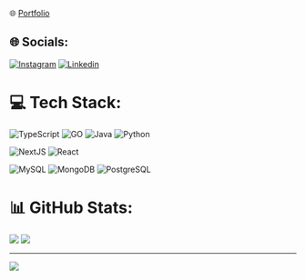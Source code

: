 🌐 [Portfolio](https://joao.allpines.com.br/)

## 🌐 Socials:
[![Instagram](https://img.shields.io/badge/Instagram-%23E4405F.svg?style=for-the-badge&logo=Instagram&logoColor=white)](https://instagram.com/jgde.almeida)
[![Linkedin](https://img.shields.io/badge/LinkedIn-0077B5?style=for-the-badge&logo=linkedin&logoColor=white)](https://br.linkedin.com/in/joao-de-almeida9)

# 💻 Tech Stack:
![TypeScript](https://img.shields.io/badge/typescript-3874c2.svg?style=for-the-badge&logo=typescript&logoColor=white)
![GO](https://img.shields.io/badge/go-3da5fa.svg?style=for-the-badge&logo=go&logoColor=white)
![Java](https://img.shields.io/badge/java-aa7712.svg?style=for-the-badge&logo=openjdk&logoColor=white)
![Python](https://img.shields.io/badge/python-00a5a5.svg?style=for-the-badge&logo=python&logoColor=white)

![NextJS](https://img.shields.io/badge/next.js-101010?style=for-the-badge&logo=next.js&logoColor=white)
![React](https://img.shields.io/badge/react-3633c9?style=for-the-badge&logo=react&logoColor=white)

![MySQL](https://img.shields.io/badge/MariaDB-003545?style=for-the-badge&logo=mariadb&logoColor=white)
![MongoDB](https://img.shields.io/badge/mongodb-6Dd55F?style=for-the-badge&logo=mongodb&logoColor=white)
![PostgreSQL](https://img.shields.io/badge/postgresql-4169E1?style=for-the-badge&logo=postgresql&logoColor=white)

# 📊 GitHub Stats:
![](https://github-readme-streak-stats.herokuapp.com/?user=jdalmeida&theme=dracula&hide_border=false)
![](https://github-readme-stats.vercel.app/api/top-langs/?username=jdalmeida&theme=dracula&hide_border=false&include_all_commits=true&count_private=false&layout=compact)

---
[![](https://visitcount.itsvg.in/api?id=jdalmeida&icon=5&color=6)](https://visitcount.itsvg.in)

<!-- Proudly created with GPRM ( https://gprm.itsvg.in ) -->
